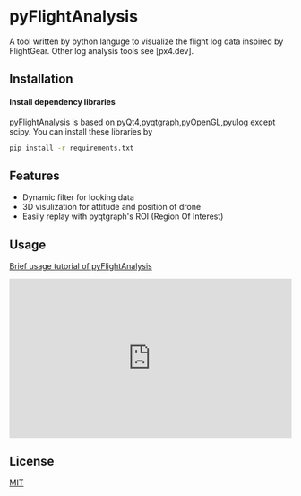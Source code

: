 pyFlightAnalysis
================

A tool written by python languge to visualize the flight log data inspired by FlightGear. Other log analysis tools see [px4.dev].

Installation
------------
#### Install dependency libraries
pyFlightAnalysis is based on pyQt4,pyqtgraph,pyOpenGL,pyulog except scipy. You can install these libraries by 
```bash
pip install -r requirements.txt
```

Features
--------
* Dynamic filter for looking data
* 3D visulization for attitude and position of drone
* Easily replay with pyqtgraph's ROI (Region Of Interest)

Usage
-----
[Brief usage tutorial of pyFlightAnalysis](https://youtu.be/g05gXfujbFY)
<div style="position:relative;height:0;padding-bottom:56.25%"><iframe src="https://www.youtube.com/embed/g05gXfujbFY?ecver=2" width="640" height="360" frameborder="0" allow="autoplay; encrypted-media" style="position:absolute;width:100%;height:100%;left:0" allowfullscreen></iframe></div>

License
-------
[MIT](https://github.com/Marxlp/pyFlightAnalysis/LICENSE)
